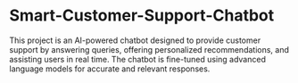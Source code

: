 # Smart-Customer-Support-Chatbot
This project is an AI-powered chatbot designed to provide customer support by answering queries, offering personalized recommendations, and assisting users in real time. The chatbot is fine-tuned using advanced language models for accurate and relevant responses.
